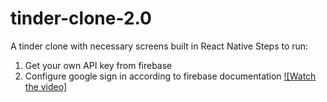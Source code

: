 # tinder-clone-2.0
A tinder clone with necessary screens built in React Native
Steps to run:
1. Get your own API key from firebase
2. Configure google sign in according to firebase documentation
[![Watch the video]](https://github.com/SwaroopSambhayya/tinder-clone-2.0/blob/master/RPReplay_Final1638879344.MP4)
